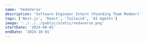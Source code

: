 ```yaml
---
name: 'VedaVerse'
description: 'Software Engineer Intern (Founding Team Member)'
tags: ['Next.js', 'React', 'Tailwind', 'AI Agents']
image: '../../../public/static/vedaverse.png'
startDate: '2024-08-01'
endDate: '2024-10-01'
---
```


